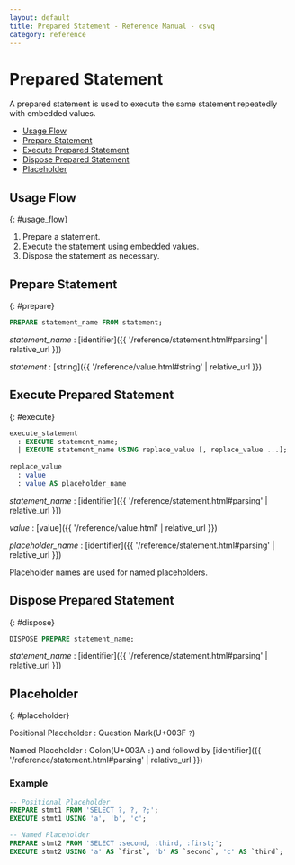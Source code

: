 ```yaml
---
layout: default
title: Prepared Statement - Reference Manual - csvq
category: reference
---
```


# Prepared Statement

A prepared statement is used to execute the same statement repeatedly with embedded values.

* [Usage Flow](#usage_flow)
* [Prepare Statement](#prepare)
* [Execute Prepared Statement](#execute)
* [Dispose Prepared Statement](#dispose)
* [Placeholder](#placeholder)

## Usage Flow
{: #usage_flow}

1. Prepare a statement.
2. Execute the statement using embedded values.
3. Dispose the statement as necessary.

## Prepare Statement
{: #prepare}

```sql
PREPARE statement_name FROM statement;
```

_statement_name_
: [identifier]({{ '/reference/statement.html#parsing' | relative_url }})

_statement_
: [string]({{ '/reference/value.html#string' | relative_url }})


## Execute Prepared Statement
{: #execute}

```sql
execute_statement
  : EXECUTE statement_name;
  | EXECUTE statement_name USING replace_value [, replace_value ...];
  
replace_value
  : value
  : value AS placeholder_name
```

_statement_name_
: [identifier]({{ '/reference/statement.html#parsing' | relative_url }})

_value_
: [value]({{ '/reference/value.html' | relative_url }})

_placeholder_name_
: [identifier]({{ '/reference/statement.html#parsing' | relative_url }})

  Placeholder names are used for named placeholders.


## Dispose Prepared Statement
{: #dispose}

```sql
DISPOSE PREPARE statement_name;
```

_statement_name_
: [identifier]({{ '/reference/statement.html#parsing' | relative_url }})

## Placeholder
{: #placeholder}

Positional Placeholder
: Question Mark(U+003F `?`)

Named Placeholder
: Colon(U+003A `:`) and followd by [identifier]({{ '/reference/statement.html#parsing' | relative_url }})

### Example

```sql
-- Positional Placeholder
PREPARE stmt1 FROM 'SELECT ?, ?, ?;';
EXECUTE stmt1 USING 'a', 'b', 'c';

-- Named Placeholder
PREPARE stmt2 FROM 'SELECT :second, :third, :first;';
EXECUTE stmt2 USING 'a' AS `first`, 'b' AS `second`, 'c' AS `third`;
```